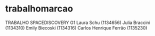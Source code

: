 # trabalhomarcao
TRABALHO SPACEDISCOVERY G1
Laura Schu (1134656)
Julia Braccini (1134310)
Emily Biecoski (1134316)
Carlos Henrique Ferrão (1135230)
